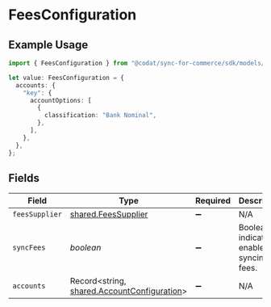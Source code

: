 # FeesConfiguration

## Example Usage

```typescript
import { FeesConfiguration } from "@codat/sync-for-commerce/sdk/models/shared";

let value: FeesConfiguration = {
  accounts: {
    "key": {
      accountOptions: [
        {
          classification: "Bank Nominal",
        },
      ],
    },
  },
};
```

## Fields

| Field                                                                                             | Type                                                                                              | Required                                                                                          | Description                                                                                       |
| ------------------------------------------------------------------------------------------------- | ------------------------------------------------------------------------------------------------- | ------------------------------------------------------------------------------------------------- | ------------------------------------------------------------------------------------------------- |
| `feesSupplier`                                                                                    | [shared.FeesSupplier](../../../sdk/models/shared/feessupplier.md)                                 | :heavy_minus_sign:                                                                                | N/A                                                                                               |
| `syncFees`                                                                                        | *boolean*                                                                                         | :heavy_minus_sign:                                                                                | Boolean indicator to enable syncing fees.                                                         |
| `accounts`                                                                                        | Record<string, [shared.AccountConfiguration](../../../sdk/models/shared/accountconfiguration.md)> | :heavy_minus_sign:                                                                                | N/A                                                                                               |
